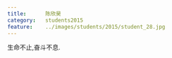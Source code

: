```yaml
---
title:		陈欣昊
category:	students2015
feature:	../images/students/2015/student_28.jpg
---
```

生命不止,奋斗不息.


